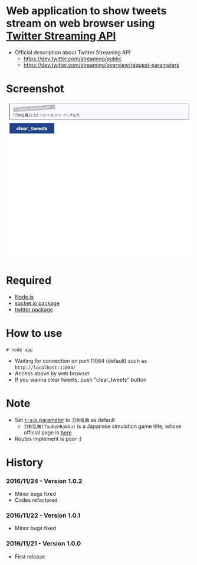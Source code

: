 # Web application to show tweets stream on web browser using [Twitter Streaming API](https://dev.twitter.com/streaming/overview)
- Official description about Twitter Streaming API
    - https://dev.twitter.com/streaming/public
    - https://dev.twitter.com/streaming/overview/request-parameters

# Screenshot
![screenshot](screenshot.gif "screenshot")

# Required
- [Node.js](https://nodejs.org/)
- [socket.io package](https://www.npmjs.com/package/socket.io)
- [twitter package](https://www.npmjs.com/package/twitter)

# How to use

```
# node app
```

- Waiting for connection on port 11084 (default) such as `http://localhost:11084/`
- Access above by web browser
- If you wanna clear tweets, push "clear_tweets" button

# Note
- Set [`track` parameter](https://dev.twitter.com/streaming/overview/request-parameters#track) to `刀剣乱舞` as default
    - `刀剣乱舞(ToukenRambu)` is a Japanese simulation game title, whose official page is [here](http://www.dmm.com/netgame/feature/tohken_html/=/navi=none/)
- Routes implement is poor :)

# History

### 2016/11/24 - Version 1.0.2
- Minor bugs fixed
- Codes refactored

### 2016/11/22 - Version 1.0.1
- Minor bugs fixed

### 2016/11/21 - Version 1.0.0
- First release
